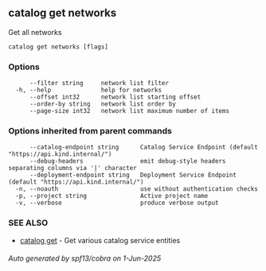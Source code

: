 ## catalog get networks

Get all networks

```
catalog get networks [flags]
```

### Options

```
      --filter string     network list filter
  -h, --help              help for networks
      --offset int32      network list starting offset
      --order-by string   network list order by
      --page-size int32   network list maximum number of items
```

### Options inherited from parent commands

```
      --catalog-endpoint string      Catalog Service Endpoint (default "https://api.kind.internal/")
      --debug-headers                emit debug-style headers separating columns via '|' character
      --deployment-endpoint string   Deployment Service Endpoint (default "https://api.kind.internal/")
  -n, --noauth                       use without authentication checks
  -p, --project string               Active project name
  -v, --verbose                      produce verbose output
```

### SEE ALSO

* [catalog get](catalog_get.md)	 - Get various catalog service entities

###### Auto generated by spf13/cobra on 1-Jun-2025
